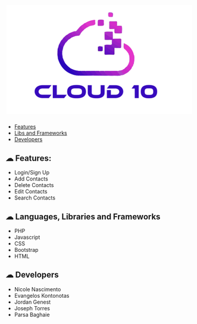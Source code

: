 <h1 align="center">
  <br>
  <a href="http://cop4331group10.xyz/"><img src="./images/cloud-10.svg" alt="logo astromatch" width="500"></a>
  <br>
</h1>

<a name="menu"></a>
- [Features](#features)
- [Libs and Frameworks](#libs)
- [Developers](#devs)

<a id="features"></a>
## ☁ Features:
* Login/Sign Up
* Add Contacts
* Delete Contacts
* Edit Contacts
* Search Contacts

<a id="libs"></a>
## ☁ Languages, Libraries and Frameworks
* PHP
* Javascript
* CSS
* Bootstrap
* HTML

<a id="devs"></a>
## ☁ Developers
* Nicole Nascimento
* Evangelos Kontonotas
* Jordan Genest
* Joseph Torres
* Parsa Baghaie

